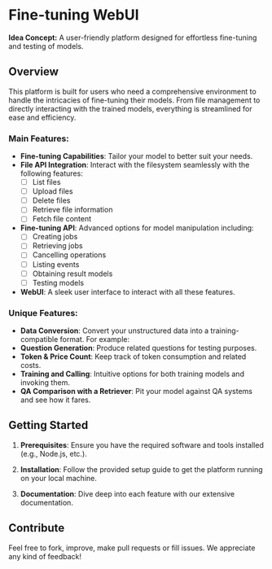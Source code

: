 # Fine-tuning WebUI

**Idea Concept:** A user-friendly platform designed for effortless fine-tuning and testing of models.

## Overview

This platform is built for users who need a comprehensive environment to handle the intricacies of fine-tuning their models. From file management to directly interacting with the trained models, everything is streamlined for ease and efficiency.

### Main Features:

- **Fine-tuning Capabilities**: Tailor your model to better suit your needs.
- **File API Integration**: Interact with the filesystem seamlessly with the following features:
  - [ ] List files
  - [ ] Upload files
  - [ ] Delete files
  - [ ] Retrieve file information
  - [ ] Fetch file content
- **Fine-tuning API**: Advanced options for model manipulation including:
  - [ ] Creating jobs
  - [ ] Retrieving jobs
  - [ ] Cancelling operations
  - [ ] Listing events
  - [ ] Obtaining result models
  - [ ] Testing models
- **WebUI**: A sleek user interface to interact with all these features.
### Unique Features:

- **Data Conversion**: Convert your unstructured data into a training-compatible format. For example:
- **Question Generation**: Produce related questions for testing purposes.
- **Token & Price Count**: Keep track of token consumption and related costs.
- **Training and Calling**: Intuitive options for both training models and invoking them.
- **QA Comparison with a Retriever**: Pit your model against QA systems and see how it fares.

## Getting Started

1. **Prerequisites**:
 Ensure you have the required software and tools installed (e.g., Node.js, etc.).

2. **Installation**:
 Follow the provided setup guide to get the platform running on your local machine.

3. **Documentation**:
 Dive deep into each feature with our extensive documentation.

## Contribute

Feel free to fork, improve, make pull requests or fill issues. We appreciate any kind of feedback!
